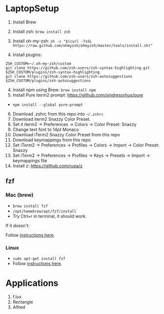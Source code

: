 # LaptopSetup

1. Install Brew
2. Install zsh: `brew install zsh`
3. Install oh-my-zsh: `sh -c "$(curl -fsSL https://raw.github.com/ohmyzsh/ohmyzsh/master/tools/install.sh)"`

3. Install plugins:

```
ZSH_CUSTOM=~/.oh-my-zsh/custom
git clone https://github.com/zsh-users/zsh-syntax-highlighting.git $ZSH_CUSTOM/plugins/zsh-syntax-highlighting
git clone https://github.com/zsh-users/zsh-autosuggestions $ZSH_CUSTOM/plugins/zsh-autosuggestions
```

4. Install npm using Brew: `brew install npm`
5. Install Pure iterm2 prompt: https://github.com/sindresorhus/pure

- `npm install --global pure-prompt`

6. Download .zshrc from this repo into `~/.zshrc`
7. Download iterm2 Snazzy Color Preset.
8. Set it iterm2 -> Preferences -> Colors -> Color Preset: Snazzy
9. Change text font to 14pt Monaco
10. Download iTerm2 Snazzy Color Preset from this repo
11. Download keymappings from this repo
12. Set iTerm2 -> Preferences -> Profiles -> Colors -> Import -> Color Preset: Snazzy
13. Set iTerm2 -> Preferences -> Profiles -> Keys -> Presets -> Import -> keymappings file
14. Install z: https://github.com/rupa/z

## fzf

### Mac (brew)

- `brew install fzf`
- `/opt/homebrew/opt/fzf/install`
- Try Ctrl+r in terminal, it should work.

If it doesn't:

Follow [instructions here](https://github.com/junegunn/fzf#using-git).

### Linux

- `sudo apt-get install fzf`
- Follow [instructions here](https://github.com/junegunn/fzf#using-git).

# Applications

1. f.lux
2. Rectangle
3. Alfred
